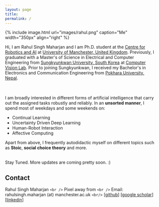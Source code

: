 ```yaml
---
layout: page
title: 
permalink: /
---
```

{% include image.html url="images/rahul.png" caption="Me" width="350px" align="right" %}

Hi, I am Rahul Singh Maharjan and I am Ph.D. student at the [Centre for Robotics and AI][Centre for Robotics and AI] at [University of Manchester, United Kingdom][University of Manchester, United Kingdom]. Previously, I graduated with a Master's of Science in Electrical and Computer Engineering from [Sungkyunkwan University, South Korea][Sungkyunkwan University, South Korea] at [Computer Vision Lab][Computer Vision Lab].  Prior to joining Sungkyunkwan, I received my Bachelor's in Electronics and Communication Engineering from [Pokhara University, Nepal][Pokhara University, Nepal].
<br/>
<br/>
<br/>

I am broadly interested in different forms of artificial intelligence that carry out the assigned tasks robustly and reliably. In an **unsorted manner**, I spend most of weekdays and some weekends on:

* Continual Learning
* Uncertainty Driven Deep Learning
* Human-Robot Interaction
* Affective Computing

Apart from above, I frequently autodidactic myself on different topics such as **Stoic**,  **social choice theory** and more.

<br/>
Stay Tuned. More updates are coming pretty soon. :)

## Contact

Rahul Singh Maharjan `<br />`
Pixel away from `<br />`
Email: rahulsingh.maharjan (at) manchester.ac.uk `<br/>`
[[github][github]] [[google scholar][google scholar]] [[linkedin][linkedin]]

[Sungkyunkwan University, South Korea]: https://www.skku.edu/eng/
[Pokhara University, Nepal]: https://pu.edu.np/
[Computer Vision Lab]: http://vision.skku.ac.kr/
[University of Manchester, United Kingdom]: https://www.manchester.ac.uk/
[github]: https://github.com/rahullabs
[linkedin]: https://www.linkedin.com/in/rahullabs/
[google scholar]: https://scholar.google.com/citations?user=oKwgFZMAAAAJ&hl=en
[Centre for Robotics and AI]: https://www.robotics.manchester.ac.uk/
